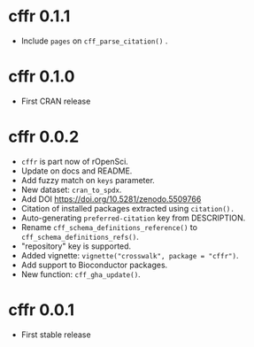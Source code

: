 # cffr 0.1.1

-   Include `pages` on `cff_parse_citation()` .

# cffr 0.1.0

-   First CRAN release

# cffr 0.0.2

-   `cffr` is part now of rOpenSci.
-   Update on docs and README.
-   Add fuzzy match on `keys` parameter.
-   New dataset: `cran_to_spdx`.
-   Add DOI <https://doi.org/10.5281/zenodo.5509766>
-   Citation of installed packages extracted using `citation().`
-   Auto-generating `preferred-citation` key from DESCRIPTION.
-   Rename `cff_schema_definitions_reference()` to
    `cff_schema_definitions_refs()`.
-   "repository" key is supported.
-   Added vignette: `vignette("crosswalk", package = "cffr")`.
-   Add support to Bioconductor packages.
-   New function: `cff_gha_update()`.

# cffr 0.0.1

-   First stable release
